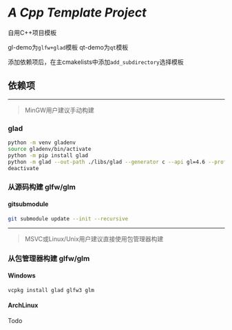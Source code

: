 ﻿# _A Cpp Template Project_

自用C++项目模板

gl-demo为`glfw+glad`模板
qt-demo为`qt`模板

添加依赖项后，在主cmakelists中添加`add_subdirectory`选择模板

## 依赖项

---------

> MinGW用户建议手动构建

### glad

```bash
python -m venv gladenv
source gladenv/bin/activate
python -m pip install glad
python -m glad --out-path ./libs/glad --generator c --api gl=4.6 --profile compatibility
deactivate
```

### 从源码构建 glfw/glm

#### gitsubmodule

```bash
git submodule update --init --recursive
```

----------

> MSVC或Linux/Unix用户建议直接使用包管理器构建

### 从包管理器构建 glfw/glm

#### Windows

```pwsh
vcpkg install glad glfw3 glm
```

#### ArchLinux

Todo
